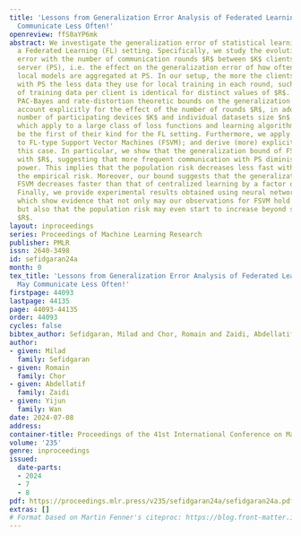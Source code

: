 ```yaml
---
title: 'Lessons from Generalization Error Analysis of Federated Learning: You May
  Communicate Less Often!'
openreview: ffS0aYP6mk
abstract: We investigate the generalization error of statistical learning models in
  a Federated Learning (FL) setting. Specifically, we study the evolution of the generalization
  error with the number of communication rounds $R$ between $K$ clients and a parameter
  server (PS), i.e. the effect on the generalization error of how often the clients’
  local models are aggregated at PS. In our setup, the more the clients communicate
  with PS the less data they use for local training in each round, such that the amount
  of training data per client is identical for distinct values of $R$. We establish
  PAC-Bayes and rate-distortion theoretic bounds on the generalization error that
  account explicitly for the effect of the number of rounds $R$, in addition to the
  number of participating devices $K$ and individual datasets size $n$. The bounds,
  which apply to a large class of loss functions and learning algorithms, appear to
  be the first of their kind for the FL setting. Furthermore, we apply our bounds
  to FL-type Support Vector Machines (FSVM); and derive (more) explicit bounds in
  this case. In particular, we show that the generalization bound of FSVM increases
  with $R$, suggesting that more frequent communication with PS diminishes the generalization
  power. This implies that the population risk decreases less fast with $R$ than does
  the empirical risk. Moreover, our bound suggests that the generalization error of
  FSVM decreases faster than that of centralized learning by a factor of $\mathcal{O}(\sqrt{\log(K)/K})$.
  Finally, we provide experimental results obtained using neural networks (ResNet-56)
  which show evidence that not only may our observations for FSVM hold more generally
  but also that the population risk may even start to increase beyond some value of
  $R$.
layout: inproceedings
series: Proceedings of Machine Learning Research
publisher: PMLR
issn: 2640-3498
id: sefidgaran24a
month: 0
tex_title: 'Lessons from Generalization Error Analysis of Federated Learning: You
  May Communicate Less Often!'
firstpage: 44093
lastpage: 44135
page: 44093-44135
order: 44093
cycles: false
bibtex_author: Sefidgaran, Milad and Chor, Romain and Zaidi, Abdellatif and Wan, Yijun
author:
- given: Milad
  family: Sefidgaran
- given: Romain
  family: Chor
- given: Abdellatif
  family: Zaidi
- given: Yijun
  family: Wan
date: 2024-07-08
address:
container-title: Proceedings of the 41st International Conference on Machine Learning
volume: '235'
genre: inproceedings
issued:
  date-parts:
  - 2024
  - 7
  - 8
pdf: https://proceedings.mlr.press/v235/sefidgaran24a/sefidgaran24a.pdf
extras: []
# Format based on Martin Fenner's citeproc: https://blog.front-matter.io/posts/citeproc-yaml-for-bibliographies/
---
```


